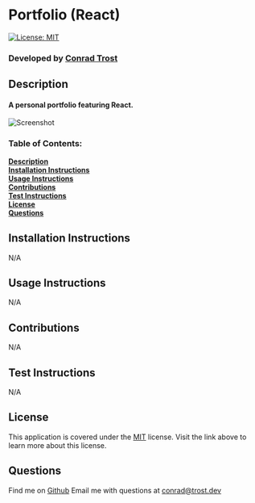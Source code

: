 
  # Portfolio (React)
  [![License: MIT](https://img.shields.io/badge/License-MIT-yellow.svg)](https://opensource.org/licenses/MIT)
  ### Developed by [**Conrad Trost**](https://github.com/retro1967)

  ## Description
  #### A personal portfolio featuring React.

  ![Screenshot](/porfolio-screenshot.jpg)

  ### Table of Contents:

  **[Description](#description)**<br>
  **[Installation Instructions](#installation-instructions)**<br>
  **[Usage Instructions](#usage-instructions)**<br>
  **[Contributions](#contributions)**<br>
  **[Test Instructions](#test-instructions)**<br>
  **[License](#license)**<br>
  **[Questions](#questions)**<br>

  ## Installation Instructions
  N/A

  ## Usage Instructions 
  N/A

  ## Contributions
  N/A

  ## Test Instructions
  N/A

  ## License
  This application is covered under the [MIT](https://opensource.org/licenses/MIT) license.
  Visit the link above to learn more about this license.

  ## Questions

  Find me on [Github](https://github.com/retro1967)
  Email me with questions at conrad@trost.dev
